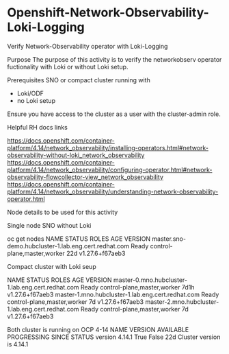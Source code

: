 # Openshift-Network-Observability-Loki-Logging
Verify Network-Observability operator with Loki-Logging

Purpose
The purpose of this activity is to verify the networkobserv operator fuctionality with Loki or without Loki setup.

Prerequisites
SNO or compact cluster running with
- Loki/ODF
- no Loki setup
  
Ensure you have access to the cluster as a user with the cluster-admin role.

Helpful RH docs links

https://docs.openshift.com/container-platform/4.14/network_observability/installing-operators.html#network-observability-without-loki_network_observability
https://docs.openshift.com/container-platform/4.14/network_observability/configuring-operator.html#network-observability-flowcollector-view_network_observability
https://docs.openshift.com/container-platform/4.14/network_observability/understanding-network-observability-operator.html

Node details to be used for this activity

Single node SNO without Loki

oc get nodes
NAME                                                   STATUS   ROLES                         AGE   VERSION
master.sno-demo.hubcluster-1.lab.eng.cert.redhat.com   Ready    control-plane,master,worker   22d   v1.27.6+f67aeb3

Compact cluster with Loki seup

NAME                                                STATUS   ROLES                         AGE    VERSION
master-0.mno.hubcluster-1.lab.eng.cert.redhat.com   Ready    control-plane,master,worker   7d1h   v1.27.6+f67aeb3
master-1.mno.hubcluster-1.lab.eng.cert.redhat.com   Ready    control-plane,master,worker   7d     v1.27.6+f67aeb3
master-2.mno.hubcluster-1.lab.eng.cert.redhat.com   Ready    control-plane,master,worker   7d     v1.27.6+f67aeb3

Both cluster is running on OCP 4-14
NAME      VERSION   AVAILABLE   PROGRESSING   SINCE   STATUS
version   4.14.1    True        False         22d     Cluster version is 4.14.1


